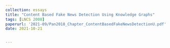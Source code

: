 ```yaml
---
collection: essays
title: "Content Based Fake News Detection Using Knowledge Graphs"
tags: [LNCS 2008]
paperurl: '2021-09/Pan2018_Chapter_ContentBasedFakeNewsDetectionU.pdf'
date: 2021-10-21


---
```



